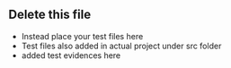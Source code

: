 ## Delete this file

- Instead place your test files here 
- Test files also added in actual project under src folder
- added test evidences here